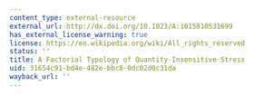 ```yaml
---
content_type: external-resource
external_url: http://dx.doi.org/10.1023/A:1015810531699
has_external_license_warning: true
license: https://en.wikipedia.org/wiki/All_rights_reserved
status: ''
title: A Factorial Typology of Quantity-Insensitive Stress
uid: 31654c91-bd4e-482e-bbc8-0dc02d0c31da
wayback_url: ''
---
```

